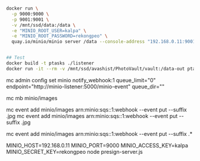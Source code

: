 


```bash

docker run \
  -p 9000:9000 \
  -p 9001:9001 \
  -v /mnt/ssd/data:/data \
  -e "MINIO_ROOT_USER=kalpa" \
  -e "MINIO_ROOT_PASSWORD=rekongpeo" \
  quay.io/minio/minio server /data --console-address "192.168.0.11:9001"


## Test
docker build -t ptasks ./listener
docker run -it --rm -v /mnt/ssd/avashist/PhotoVault/vault:/data-out ptasks python my_tasks.py

```


mc admin config set minio notify_webhook:1 queue_limit="0"  endpoint="http://minio-listener:5000/minio-event" queue_dir=""

mc mb minio/images

mc event add minio/images arn:minio:sqs::1:webhook --event put --suffix .jpg
mc event add minio/images arn:minio:sqs::1:webhook --event put --suffix .jpg


mc event add minio/images arn:minio:sqs::1:webhook --event put --suffix .*





MINIO_HOST=192.168.0.11 MINIO_PORT=9000 MINIO_ACCESS_KEY=kalpa MINIO_SECRET_KEY=rekongpeo node presign-server.js